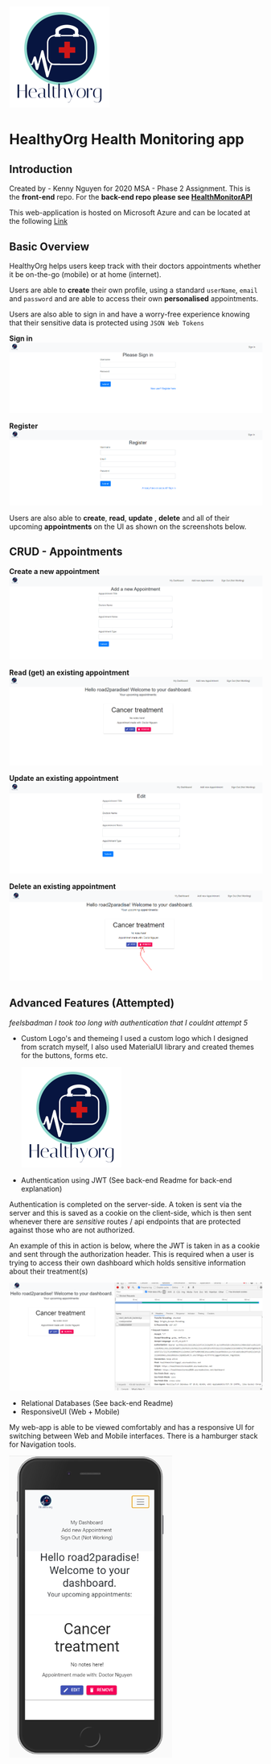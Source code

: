 # <img src="./my-app/src/img/logo.png">

# HealthyOrg Health Monitoring app

## Introduction

Created by - Kenny Nguyen for 2020 MSA - Phase 2 Assignment. This is the **front-end** repo. For the **back-end repo please see [HealthMonitorAPI](https://github.com/road2paradise/HealthMonitorAPI)**

This web-application is hosted on Microsoft Azure and can be located at the following [Link](https://https://healthmonitormsa2020.azurewebsites.net/)

## Basic Overview

HealthyOrg helps users keep track with their doctors appointments whether it be on-the-go (mobile) or at home (internet).

Users are able to **create** their own profile, using a standard `userName`, `email` and `password` and are able to access their own **personalised** appointments.

Users are also able to sign in and have a worry-free experience knowing that their sensitive data is protected using `JSON Web Tokens`

**Sign in**
<img src="./my-app/public/signIn.PNG">

**Register**
<img src="./my-app/public/registerMe.PNG">

Users are also able to **create**, **read**, **update** , **delete** and all of their upcoming **appointments** on the UI as shown on the screenshots below.

## CRUD - Appointments

**Create a new appointment**
<img src="./my-app/public/createAppointment.png">

**Read (get) an existing appointment**
<img src="./my-app/public/getAppointment.PNG">

**Update an existing appointment**
<img src="./my-app/public/updateAppointment.PNG">

**Delete an existing appointment**
<img src="./my-app/public/deleteAppointment.PNG">

## Advanced Features (Attempted)

_feelsbadman I took too long with authentication that I couldnt attempt 5_

- Custom Logo's and themeing
  I used a custom logo which I designed from scratch myself, I also used MaterialUI library and created themes for the buttons, forms etc.

  <img src="./my-app/src/img/logo.png">

- Authentication using JWT (See back-end Readme for back-end explanation)

Authentication is completed on the server-side. A token is sent via the server and this is saved as a cookie on the client-side, which is then sent whenever there are _sensitive_ routes / api endpoints that are protected against those who are not authorized.

An example of this in action is below, where the JWT is taken in as a cookie and sent through the authorization header. This is required when a user is trying to access their own dashboard which holds sensitive information about their treatment(s)

<img src="./my-app/public/jwtExample.PNG">

- Relational Databases (See back-end Readme)
- ResponsiveUI (Web + Mobile)

My web-app is able to be viewed comfortably and has a responsive UI for switching between Web and Mobile interfaces. There is a hamburger stack for Navigation tools.

<img src="./my-app/public/mobileResponsiveness.PNG" height="600px">

